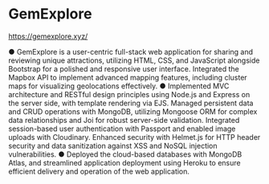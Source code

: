 # GemExplore
https://gemexplore.xyz/

● GemExplore is a user-centric full-stack web application for sharing and reviewing unique attractions, utilizing HTML, CSS, and JavaScript alongside Bootstrap for a polished and responsive user interface. Integrated the Mapbox API to implement advanced mapping features, including cluster maps for visualizing geolocations effectively.
● Implemented MVC architecture and RESTful design principles using Node.js and Express on the server side, with template rendering via EJS. Managed persistent data and CRUD operations with MongoDB, utilizing Mongoose ORM for complex data relationships and Joi for robust server-side validation. Integrated session-based user authentication with Passport and enabled image uploads with Cloudinary. Enhanced security with Helmet.js for HTTP header security and data sanitization against XSS and NoSQL injection vulnerabilities.
● Deployed the cloud-based databases with MongoDB Atlas, and streamlined application deployment using Heroku to ensure efficient delivery and operation of the web application.
